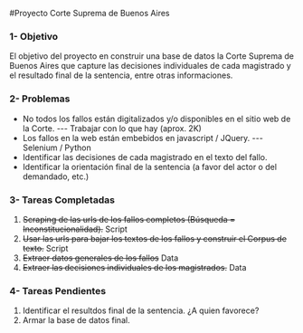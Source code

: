 #Proyecto Corte Suprema de Buenos Aires

### 1- Objetivo
El objetivo del proyecto en construir una base de datos la Corte Suprema de Buenos Aires que capture las decisiones individuales de cada magistrado y el resultado final de la sentencia, entre otras informaciones. 

### 2- Problemas
* No todos los fallos están digitalizados y/o disponibles en el sitio web de la Corte. --- Trabajar con lo que hay (aprox. 2K)
* Los fallos en la web están embebidos en javascript / JQuery. --- Selenium / Python
* Identificar las decisiones de cada magistrado en el texto del fallo. 
* Identificar la orientación final de la sentencia (a favor del actor o del demandado, etc.)

### 3- Tareas Completadas
1. ~~Scraping de las urls de los fallos completos (Búsqueda = Inconstitucionalidad).~~ Script 
2. ~~Usar las urls para bajar los textos de los fallos y construir el Corpus de texto.~~ Script
3. ~~Extraer datos generales de los fallos~~ Data
4. ~~Extraer las decisiones individuales de los magistrados.~~ Data

### 4- Tareas Pendientes
1. Identificar el resultdos final de la sentencia. ¿A quien favorece?
2. Armar la base de datos final.

